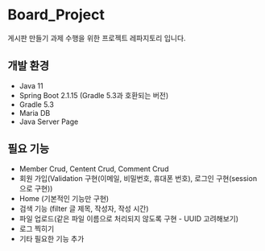 # Board_Project
게시판 만들기 과제 수행을 위한 프로젝트 레파지토리 입니다.

## 개발 환경
- Java 11
- Spring Boot 2.1.15 (Gradle 5.3과 호환되는 버전)
- Gradle 5.3
- Maria DB
- Java Server Page

## 필요 기능
- Member Crud, Centent Crud, Comment Crud
- 회원 가입(Validation 구현(이메일, 비밀번호, 휴대폰 번호), 로그인 구현(session으로 구현))
- Home (기본적인 기능만 구현)
- 검색 기능 (filter 글 제목, 작성자, 작성 시간)
- 파일 업로드(같은 파일 이름으로 처리되지 않도록 구현 - UUID 고려해보기)
- 로그 찍히기
- 기타 필요한 기능 추가
